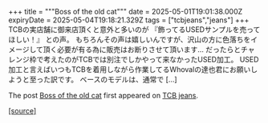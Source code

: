 +++
title = """Boss of the old cat"""
date = 2025-05-01T19:01:38.000Z
expiryDate = 2025-05-04T19:18:21.329Z
tags = ["tcbjeans","jeans"]
+++
TCBの実店舗に御来店頂くと意外と多いのが 『飾ってるUSEDサンプルを売ってほしい！』 との声。 もちろんその声は嬉しいんですが、沢山の方に色落ちをイメージして頂く必要が有る為に販売はお断りさせて頂います… だったらとチャレンジ枠で考えたのがTCBでは別注でしかやって来なかったUSED加工。 USED加工と言えばいつもTCBを着用しながら作業してるWhovalの達也君にお願いしようと至った訳です。 ベースのモデルは、通常で \[…\]

The post [Boss of the old cat](http://tcbjeans.com/2025/05/02/52219) first appeared on [TCB jeans](http://tcbjeans.com).

[[source]](http://tcbjeans.com/2025/05/02/52219)
